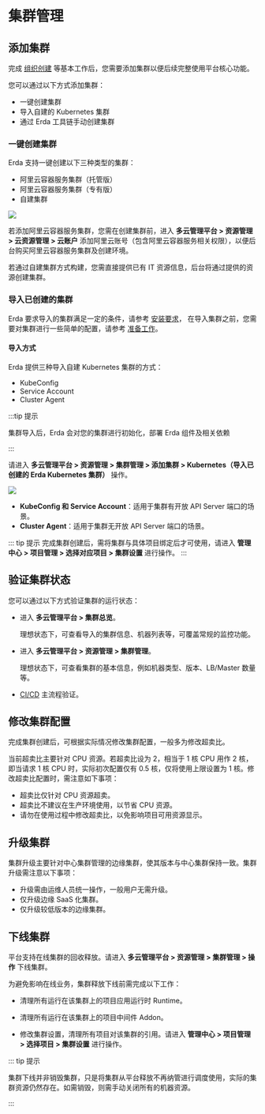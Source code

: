 # 集群管理

## 添加集群

完成 [组织创建](../../../quick-start/newbie.html#加入组织) 等基本工作后，您需要添加集群以便后续完整使用平台核心功能。

您可以通过以下方式添加集群：

* 一键创建集群
* 导入自建的 Kubernetes 集群
* 通过 Erda 工具链手动创建集群

### 一键创建集群

Erda 支持一键创建以下三种类型的集群：

* 阿里云容器服务集群（托管版）
* 阿里云容器服务集群（专有版）
* 自建集群

![](https://terminus-paas.oss-cn-hangzhou.aliyuncs.com/paas-doc/2021/08/19/cc8f9172-ebe5-43b2-8938-b370aa334540.png)

若添加阿里云容器服务集群，您需在创建集群前，进入 **多云管理平台 > 资源管理 > 云资源管理 > 云账户** 添加阿里云账号（包含阿里云容器服务相关权限），以便后台购买阿里云容器服务集群及创建环境。

若通过自建集群方式构建，您需直接提供已有 IT 资源信息，后台将通过提供的资源创建集群。

### 导入已创建的集群

Erda 要求导入的集群满足一定的条件，请参考 [安装要求](../../../install/helm-install/premise.md#安装要求)， 在导入集群之前，您需要对集群进行一些简单的配置，请参考 [准备工作](../../../install/helm-install/premise.md#准备工作)。

#### 导入方式

Erda 提供三种导入自建 Kubernetes 集群的方式：

- KubeConfig
- Service Account
- Cluster Agent

:::tip 提示

集群导入后，Erda 会对您的集群进行初始化，部署 Erda 组件及相关依赖

:::

请进入 **多云管理平台 > 资源管理 > 集群管理 > 添加集群 > Kubernetes（导入已创建的 Erda Kubernetes 集群）** 操作。

![](https://terminus-paas.oss-cn-hangzhou.aliyuncs.com/paas-doc/2021/08/19/26a4bc8e-1dbf-4613-bdfe-d2723c51a3b2.png)

* **KubeConfig 和 Service Account**：适用于集群有开放 API Server 端口的场景。
* **Cluster Agent**：适用于集群无开放 API Server 端口的场景。

::: tip 提示
完成集群创建后，需将集群与具体项目绑定后才可使用，请进入 **管理中心 > 项目管理 > 选择对应项目 > 集群设置** 进行操作。
:::

## 验证集群状态

您可以通过以下方式验证集群的运行状态：

* 进入 **多云管理平台 > 集群总览**。

  理想状态下，可查看导入的集群信息、机器列表等，可覆盖常规的监控功能。

* 进入 **多云管理平台 > 资源管理 > 集群管理**。

  理想状态下，可查看集群的基本信息，例如机器类型、版本、LB/Master 数量等。

* [CI/CD](../../../dop/guides/deploy/deploy-by-cicd-pipeline.md) 主流程验证。

## 修改集群配置
完成集群创建后，可根据实际情况修改集群配置，一般多为修改超卖比。

当前超卖比主要针对 CPU 资源。若超卖比设为 2，相当于 1 核 CPU 用作 2 核，即当请求 1 核 CPU 时，实际初次配置仅有 0.5 核，仅将使用上限设置为 1 核。修改超卖比配置时，需注意如下事项：

* 超卖比仅针对 CPU 资源超卖。
* 超卖比不建议在生产环境使用，以节省 CPU 资源。
* 请勿在使用过程中修改超卖比，以免影响项目可用资源显示。

## 升级集群
集群升级主要针对中心集群管理的边缘集群，使其版本与中心集群保持一致。集群升级需注意以下事项：

* 升级需由运维人员统一操作，一般用户无需升级。
* 仅升级边缘 SaaS 化集群。
* 仅升级较低版本的边缘集群。

## 下线集群
平台支持在线集群的回收释放。请进入 **多云管理平台 > 资源管理 > 集群管理 > 操作** 下线集群。

为避免影响在线业务，集群释放下线前需完成以下工作：

* 清理所有运行在该集群上的项目应用运行时 Runtime。

* 清理所有运行在该集群上的项目中间件 Addon。

* 修改集群设置，清理所有项目对该集群的引用。请进入 **管理中心 > 项目管理 > 选择项目 > 集群设置** 进行操作。

::: tip 提示

集群下线并非销毁集群，只是将集群从平台释放不再纳管进行调度使用，实际的集群资源仍然存在。如需销毁，则需手动关闭所有的机器资源。

:::
